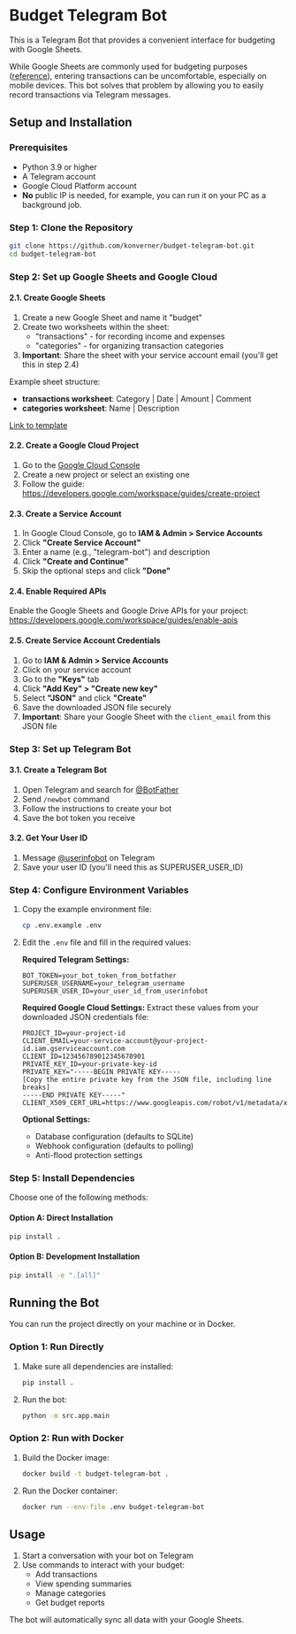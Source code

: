 # Budget Telegram Bot

This is a Telegram Bot that provides a convenient interface for budgeting with Google Sheets.

While Google Sheets are commonly used for budgeting purposes ([reference](https://www.reddit.com/r/personalfinance/comments/c4mzfe/i_made_a_google_sheet_to_replace_quicken/)), entering transactions can be uncomfortable, especially on mobile devices. This bot solves that problem by allowing you to easily record transactions via Telegram messages.

## Setup and Installation

### Prerequisites

- Python 3.9 or higher
- A Telegram account
- Google Cloud Platform account
- **No** public IP is needed, for example, you can run it on your PC as a background job.

### Step 1: Clone the Repository

```bash
git clone https://github.com/konverner/budget-telegram-bot.git
cd budget-telegram-bot
```

### Step 2: Set up Google Sheets and Google Cloud

#### 2.1. Create Google Sheets

1. Create a new Google Sheet and name it "budget"
2. Create two worksheets within the sheet:
   - "transactions" - for recording income and expenses
   - "categories" - for organizing transaction categories
3. **Important**: Share the sheet with your service account email (you'll get this in step 2.4)

Example sheet structure:
- **transactions worksheet**: Category	| Date |	Amount | Comment
- **categories worksheet**: Name |	Description

[Link to template](https://docs.google.com/spreadsheets/d/1ZVs01UAhXfcVZzK2blTXyyFx1nu15XYd4vKt4zI27xY/edit?usp=sharing)

#### 2.2. Create a Google Cloud Project

1. Go to the [Google Cloud Console](https://console.cloud.google.com/)
2. Create a new project or select an existing one
3. Follow the guide: https://developers.google.com/workspace/guides/create-project

#### 2.3. Create a Service Account

1. In Google Cloud Console, go to **IAM & Admin > Service Accounts**
2. Click **"Create Service Account"**
3. Enter a name (e.g., "telegram-bot") and description
4. Click **"Create and Continue"**
5. Skip the optional steps and click **"Done"**

#### 2.4. Enable Required APIs

Enable the Google Sheets and Google Drive APIs for your project: https://developers.google.com/workspace/guides/enable-apis

#### 2.5. Create Service Account Credentials

1. Go to **IAM & Admin > Service Accounts**
2. Click on your service account
3. Go to the **"Keys"** tab
4. Click **"Add Key" > "Create new key"**
5. Select **"JSON"** and click **"Create"**
6. Save the downloaded JSON file securely
7. **Important**: Share your Google Sheet with the `client_email` from this JSON file

### Step 3: Set up Telegram Bot

#### 3.1. Create a Telegram Bot

1. Open Telegram and search for [@BotFather](https://t.me/BotFather)
2. Send `/newbot` command
3. Follow the instructions to create your bot
4. Save the bot token you receive

#### 3.2. Get Your User ID

1. Message [@userinfobot](https://t.me/userinfobot) on Telegram
2. Save your user ID (you'll need this as SUPERUSER_USER_ID)

### Step 4: Configure Environment Variables

1. Copy the example environment file:
   ```bash
   cp .env.example .env
   ```

2. Edit the `.env` file and fill in the required values:

   **Required Telegram Settings:**
   ```env
   BOT_TOKEN=your_bot_token_from_botfather
   SUPERUSER_USERNAME=your_telegram_username
   SUPERUSER_USER_ID=your_user_id_from_userinfobot
   ```

   **Required Google Cloud Settings:**
   Extract these values from your downloaded JSON credentials file:
   ```env
   PROJECT_ID=your-project-id
   CLIENT_EMAIL=your-service-account@your-project-id.iam.gserviceaccount.com
   CLIENT_ID=123456789012345678901
   PRIVATE_KEY_ID=your-private-key-id
   PRIVATE_KEY="-----BEGIN PRIVATE KEY-----
   [Copy the entire private key from the JSON file, including line breaks]
   -----END PRIVATE KEY-----"
   CLIENT_X509_CERT_URL=https://www.googleapis.com/robot/v1/metadata/x509/...
   ```

   **Optional Settings:**
   - Database configuration (defaults to SQLite)
   - Webhook configuration (defaults to polling)
   - Anti-flood protection settings

### Step 5: Install Dependencies

Choose one of the following methods:

#### Option A: Direct Installation
```bash
pip install .
```

#### Option B: Development Installation
```bash
pip install -e ".[all]"
```

## Running the Bot

You can run the project directly on your machine or in Docker.

### Option 1: Run Directly

1. Make sure all dependencies are installed:
   ```bash
   pip install .
   ```

2. Run the bot:
   ```bash
   python -m src.app.main
   ```

### Option 2: Run with Docker

1. Build the Docker image:
   ```bash
   docker build -t budget-telegram-bot .
   ```

2. Run the Docker container:
   ```bash
   docker run --env-file .env budget-telegram-bot
   ```

## Usage

1. Start a conversation with your bot on Telegram
2. Use commands to interact with your budget:
   - Add transactions
   - View spending summaries
   - Manage categories
   - Get budget reports

The bot will automatically sync all data with your Google Sheets.
